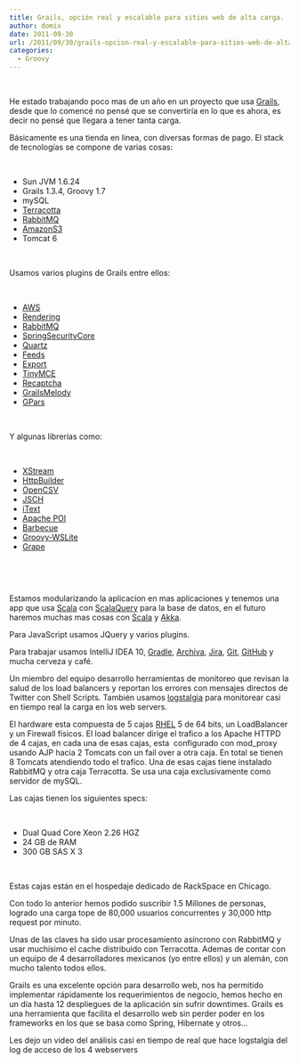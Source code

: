 ```yaml
---
title: Grails, opción real y escalable para sitios web de alta carga.
author: domix
date: 2011-09-30
url: /2011/09/30/grails-opcion-real-y-escalable-para-sitios-web-de-alta-carga/
categories:
  - Groovy
---
```

&nbsp;

He estado trabajando poco mas de un a&ntilde;o en un proyecto que usa <a href='http://grails.org' target='_blank'>Grails</a>, desde que lo comenc&eacute; no pens&eacute; que se convertir&iacute;a en lo que es ahora, es decir no pens&eacute; que llegara a tener tanta carga.

B&aacute;sicamente es una tienda en linea, con diversas formas de pago. El stack de tecnolog&iacute;as se compone de varias cosas:

&nbsp;

  * Sun JVM 1.6.24
  * Grails 1.3.4, Groovy 1.7
  * mySQL
  * <a href='http://ehcache.org/documentation/terracotta/' target='_blank'>Terracotta</a>
  * <a href='http://www.rabbitmq.com/' target='_blank'>RabbitMQ</a>
  * <a href='http://aws.amazon.com/s3/' target='_blank'>AmazonS3</a>
  * Tomcat 6

&nbsp;

Usamos varios plugins de Grails entre ellos:

&nbsp;

  * <a href='http://grails.org/plugin/aws' target='_blank'>AWS</a>
  * <a href='http://grails.org/plugin/rendering' target='_blank'>Rendering</a>
  * <a href='http://grails.org/plugin/rabbitmq' target='_blank'>RabbitMQ</a>
  * <a href='http://grails.org/plugin/spring-security-core' target='_blank'>SpringSecurityCore</a>
  * <a href='http://grails.org/plugin/quartz' target='_blank'>Quartz</a>
  * <a href='http://grails.org/plugin/feeds' target='_blank'>Feeds</a>
  * <a href='http://grails.org/plugin/export' target='_blank'>Export</a>
  * <a href='http://grails.org/plugin/tiny-mce' target='_blank'>TinyMCE</a>
  * <a href='http://grails.org/plugin/recaptcha' target='_blank'>Recaptcha</a>
  * <a href='http://grails.org/plugin/grails-melody' target='_blank'>GrailsMelody</a>
  * <a href='http://grails.org/plugin/gpars' target='_blank'>GPars</a>

&nbsp;

Y algunas librer&iacute;as como:

&nbsp;

  * <a href='http://xstream.codehaus.org/' target='_blank'>XStream</a>
  * <a href='http://groovy.codehaus.org/HTTP+Builder' target='_blank'>HttpBuilder</a>
  * <a href='http://opencsv.sourceforge.net/' target='_blank'>OpenCSV</a>
  * <a href='http://www.jcraft.com/jsch/' target='_blank'>JSCH</a>
  * <a href='http://itextpdf.com/' target='_blank'>iText</a>
  * <a href='http://poi.apache.org/' target='_blank'>Apache POI</a>
  * <a href='http://barbecue.sourceforge.net/' target='_blank'>Barbecue</a>
  * <a href='https://github.com/jwagenleitner/groovy-wslite' target='_blank'>Groovy-WSLite</a>
  * <a href='http://groovy.codehaus.org/Grape' target='_blank'>Grape</a>

&nbsp;

&nbsp;

Estamos modularizando la aplicacion en mas aplicaciones y tenemos una app que usa <a href='http://www.scala-lang.org/' target='_blank'>Scala</a> con <a href='http://scalaquery.org/' target='_blank'>ScalaQuery</a> para la base de datos, en el futuro haremos muchas mas cosas con <a href='http://www.scala-lang.org/' target='_blank'>Scala</a> y <a href='http://akka.io/' target='_blank'>Akka</a>.

Para JavaScript usamos JQuery y varios plugins.

Para trabajar usamos IntelliJ IDEA 10, <a href='http://www.gradle.org/' target='_blank'>Gradle</a>, <a href='http://archiva.apache.org/' target='_blank'>Archiva</a>, <a href='http://www.atlassian.com/software/jira/' target='_blank'>Jira</a>, <a href='http://git-scm.com/' target='_blank'>Git</a>, <a href='https://github.com/' target='_blank'>GitHub</a> y mucha cerveza y caf&eacute;.

Un miembro del equipo desarrollo herramientas de monitoreo que revisan la salud de los load balancers y reportan los errores con mensajes directos de Twitter con Shell Scripts. Tambi&eacute;n usamos <a href='http://code.google.com/p/logstalgia/' target='_blank'>logstalgia</a> para monitorear casi en tiempo real la carga en los web servers.

El hardware esta compuesta de 5 cajas <a href='http://www.redhat.com/rhel/' target='_blank'>RHEL</a> 5 de 64 bits, un LoadBalancer y un Firewall f&iacute;sicos. El load balancer dirige el trafico a los Apache HTTPD de 4 cajas, en cada una de esas cajas, esta &nbsp;configurado con mod_proxy usando AJP hacia 2 Tomcats con un fail over a otra caja. En total se tienen 8 Tomcats atendiendo todo el trafico. Una de esas cajas tiene instalado RabbitMQ y otra caja Terracotta. Se usa una caja exclusivamente como servidor de mySQL.

Las cajas tienen los siguientes specs:

&nbsp;

  * Dual Quad Core Xeon 2.26 HGZ
  * 24 GB de RAM
  * 300 GB SAS X 3

&nbsp;

Estas cajas est&aacute;n en el hospedaje dedicado de RackSpace en Chicago.

Con todo lo anterior hemos podido suscribir 1.5 Millones de personas, logrado una carga tope de 80,000 usuarios concurrentes y 30,000 http request por minuto.

Unas de las claves ha sido usar procesamiento as&iacute;ncrono con RabbitMQ y usar much&iacute;simo el cache distribuido con Terracotta. Ademas de contar con un equipo de 4 desarrolladores mexicanos (yo entre ellos) y un alem&aacute;n, con mucho talento todos ellos.

Grails es una excelente opci&oacute;n para desarrollo web, nos ha permitido implementar r&aacute;pidamente los requerimientos de negocio, hemos hecho en un d&iacute;a hasta 12 despliegues de la aplicaci&oacute;n sin sufrir downtimes. Grails es una herramienta que facilita el desarrollo web sin perder poder en los frameworks en los que se basa como Spring, Hibernate y otros&#8230;

Les dejo un video del an&aacute;lisis casi en tiempo de real que hace logstalgia del log de acceso de los 4 webservers

&nbsp;